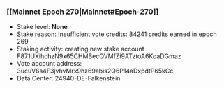 ### [[Mainnet Epoch 270|Mainnet#Epoch-270]]
* Stake level: **None**
* Stake reason: Insufficient vote credits: 84241 credits earned in epoch 269
* Staking activity: creating new stake account F871UXihchzN9x65CHMBecQVMfZi9ATztoA6KoaDGmaz
* Vote account address: 3ucuV6s4F3jvhvMrx9hz69abis2Q6P14aDxpdtP65kCc
* Data Center: 24940-DE-Falkenstein